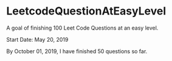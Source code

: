 # LeetcodeQuestionAtEasyLevel
A goal of finishing 100 Leet Code Questions at an easy level.

Start Date: May 20, 2019

By October 01, 2019, I have finished 50 questions so far.



